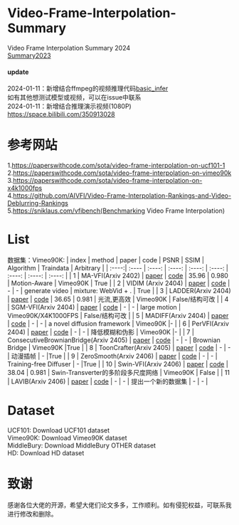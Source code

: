 # Video-Frame-Interpolation-Summary
Video Frame Interpolation Summary 2024    
[Summary2023](https://github.com/zdyshine/Video-Frame-Interpolation-Summary/blob/main/2023_before.md)

#### update
2024-01-11：新增结合ffmpeg的视频推理代码[basic_infer](https://github.com/zdyshine/Video-Frame-Interpolation-Summary/tree/main/basic_infer)    
如有其他想测试模型或视频，可以在issue中联系    
2024-01-11：新增结合推理演示视频(1080P) https://space.bilibili.com/350913028    

# 参考网站
1.https://paperswithcode.com/sota/video-frame-interpolation-on-ucf101-1     
2.https://paperswithcode.com/sota/video-frame-interpolation-on-vimeo90k     
3.https://paperswithcode.com/sota/video-frame-interpolation-on-x4k1000fps    
4.https://github.com/AIVFI/Video-Frame-Interpolation-Rankings-and-Video-Deblurring-Rankings     
5.https://sniklaus.com/vfibench(Benchmarking Video Frame Interpolation)    

# List
数据集：Vimeo90K:
| index | method  | paper | code | PSNR | SSIM | Algorithm | Traindata | Arbitrary |
| :----:| :---- | :----: | :----: | :----: | :----: | :----: | :----: | :----: |
| 1 | MA-VFI(Arxiv 2402) | [paper](https://arxiv.org/pdf/2402.02892.pdf) | [code](None) | 35.96 | 0.980 | Motion-Aware  | Vimeo90K | True |
| 2 | VIDIM (Arxiv 2404) | [paper](https://arxiv.org/pdf/2404.01203.pdf) | [code](https://vidim-interpolation.github.io/) | - | - | generate video  | mixture: WebVid + . | True |
| 3 | LADDER(Arxiv 2404) | [paper](https://arxiv.org/pdf/2404.11108.pdf) | [code](None) | 36.65 | 0.981 | 光流,更高效  | Vimeo90K | False/结构可改 |
| 4 | SGM-VFI(Arxiv 2404) | [paper](https://arxiv.org/pdf/2404.06913.pdf) | [code](https://github.com/MCG-NJU/SGM-VFI) | - | - |  large motion | Vimeo90K/X4K1000FPS | False/结构可改 |
| 5 | MADIFF(Arxiv 2404) | [paper](https://arxiv.org/pdf/2404.13534.pdf) | [code](None) | - | - |  a novel diffusion framework  | Vimeo90K |- |
| 6 | PerVFI(Arxiv 2404) | [paper](https://arxiv.org/pdf/2404.06692.pdf) | [code](https://github.com/mulns/PerVFI) | - | - |  降低模糊和伪影  | Vimeo90K |- |
| 7 | ConsecutiveBrownianBridge(Arxiv 2405) | [paper](https://arxiv.org/pdf/2405.05953) | [code](https://github.com/ZonglinL/ConsecutiveBrownianBridge) | - | - |  Brownian Bridge  | Vimeo90K |True |
| 8 | ToonCrafter(Arxiv 2405) | [paper](https://arxiv.org/abs/2405.17933) | [code](https://github.com/ToonCrafter/ToonCrafter) | - | - |  动漫插帧  | - |True |
| 9 | ZeroSmooth(Arxiv 2406) | [paper](https://arxiv.org/pdf/2406.00908) | [code](https://github.com/ssyang2020/ZeroSmooth) | - | - |  Training-free Diffuser  | - |True |
| 10 | Swin-VFI(Arxiv 2406) | [paper](https://arxiv.org/pdf/2406.11371) | [code](None) | 38.04 | 0.981 |  Swin-Transverter的多阶段多尺度网络  | Vimeo90K | False |
| 11 | LAVIB(Arxiv 2406) | [paper](https://arxiv.org/pdf/2406.09754) | [code](https://github.com/alexandrosstergiou/LAVIB) | - | - |  提出一个新的数据集  | - | - |

 
# Dataset
UCF101: Download UCF101 dataset    
Vimeo90K: Download Vimeo90K dataset    
MiddleBury: Download MiddleBury OTHER dataset    
HD: Download HD dataset    
# 致谢
感谢各位大佬的开源，希望大佬们论文多多，工作顺利。如有侵犯权益，可联系我进行修改和删除。    
